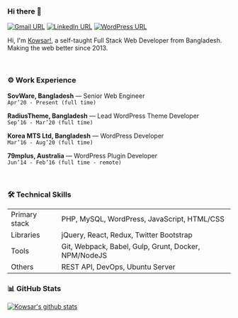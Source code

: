 ### Hi there 👋

[![Gmail URL](https://img.shields.io/badge/social--badge?style=social&label=Email&logo=gmail)](mailto:kowsar9989@gmail.com)
[![LinkedIn URL](https://img.shields.io/badge/social--badge?style=social&label=LinkedIn&logo=linkedin)](https://www.linkedin.com/in/kowsar89/)
[![WordPress URL](https://img.shields.io/badge/social--badge?style=social&label=WordPress&logo=wordpress)](https://profiles.wordpress.org/kowsar89/#content-plugins)
<br>

Hi, I'm [Kowsar!](https://kowsarhossain.com), a self-taught Full Stack Web Developer from Bangladesh. Making the web better since 2013.

<br>

### ⚙️ Work Experience

**SovWare, Bangladesh** — Senior Web Engineer <br>
`Apr’20 - Present (full time)`
<br>

**RadiusTheme, Bangladesh** — Lead WordPress Theme Developer <br>
`Sep’16 - Mar’20 (full time)`
<br>

 **Korea MTS Ltd, Bangladesh** — WordPress Developer <br>
`Mar’16 - Aug’20 (full time)`
<br>

 **79mplus, Australia** — WordPress Plugin Developer <br>
`Jun’14 - Feb’16 (full time - remote)`

<br>

### 🛠 Technical Skills
<table>
    <tr>
        <td>Primary stack</td>
        <td>PHP, MySQL, WordPress, JavaScript, HTML/CSS</td>
    </tr>
    <tr>
        <td>Libraries</td>
        <td>jQuery, React, Redux, Twitter Bootstrap</td>
    </tr>
    <tr>
        <td>Tools</td>
        <td>Git, Webpack, Babel, Gulp, Grunt, Docker, NPM/NodeJS</td>
    </tr>
    <tr>
        <td>Others</td>
        <td>REST API, DevOps, Ubuntu Server</td>
    </tr>
</table>

### 📊 GitHub Stats
[![Kowsar's github stats](https://github-readme-stats.vercel.app/api?username=kowsar89&count_private=true&include_all_commits=true&show_icons=true&theme=react&show_owner=true)](https://github.com/kowsar89)
